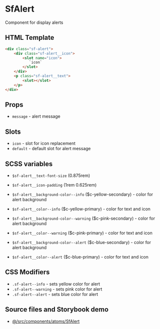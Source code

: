 # SfAlert

Component for display alerts
<!-- Write about general purpose of the component. Include screenshot (to be replaced with a live example once we migrate to vuepress) -->

## HTML Template

<!-- Just paste HTML template. It's much better description than any other code -->

````html
<div class="sf-alert">
    <div class="sf-alert__icon">
        <slot name="icon">
           `icon`
        </slot>
    </div>
    <p class="sf-alert__text">
        <slot></slot>
    </p>
</div>
````

## Props

- `message` - alert message

## Slots

- `icon` - slot for icon replacement
- `default` - default slot for alert message

<!-- Describe slots and their purpose -->


## SCSS variables


- `$sf-alert__text-font-size` (0.875rem)

- `$sf-alert__icon-padding` (1rem  0.625rem)

- `$sf-alert__background-color--info` ($c-yellow-secondary) - color for alert background
- `$sf-alert__color--info` ($c-yellow-primary) - color for text and icon

- `$sf-alert__background-color--warning` ($c-pink-secondary) - color for alert background
- `$sf-alert__color--warning` ($c-pink-primary) - color for text and icon

- `$sf-alert__background-color--alert` ($c-blue-secondary) - color for alert background
- `$sf-alert__color--alert` ($c-blue-primary) - color for text and icon

<!-- Write down SCSS variables available for configuration -->

## CSS Modifiers

- `.sf-alert--info` - sets yellow color for alert
- `.sf-alert--warning` - sets pink color for alert
- `.sf-alert--alert` - sets blue color for alert

<!-- Write down available CSS Modifiers -->

## Source files and Storybook demo

- [@/src/components/atoms/SfAlert](https://github.com/DivanteLtd/storefront-ui/tree/master/src/components/atoms/SfAlert)
